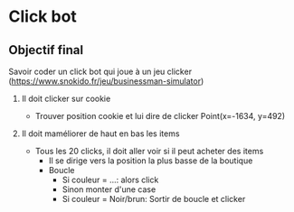 # Click bot

## Objectif final
Savoir coder un click bot qui joue à un jeu clicker (https://www.snokido.fr/jeu/businessman-simulator)

1. Il doit clicker sur cookie
    - Trouver position cookie et lui dire de clicker  Point(x=-1634, y=492)

2. Il doit maméliorer de haut en bas les items
    - Tous les 20 clicks, il doit aller voir si il peut acheter des items   
        - Il se dirige vers la position la plus basse de la boutique
        - Boucle
            - Si couleur = ...: alors click
            - Sinon monter d'une case
            - Si couleur = Noir/brun: Sortir de boucle et clicker

